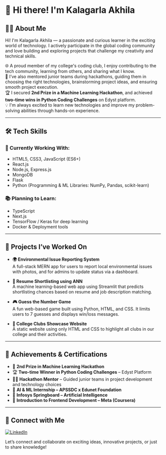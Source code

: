 # 👋 Hi there! I'm Kalagarla Akhila

## 👩‍💻 About Me

Hi! I'm Kalagarla Akhila — a passionate and curious learner in the exciting world of technology. I actively participate in the global coding community and love building and exploring projects that challenge my creativity and technical skills.

🌐 A proud member of my college's coding club, I enjoy contributing to the tech community, learning from others, and sharing what I know.  
🤝 I’ve also mentored junior teams during hackathons, guiding them in choosing the right technologies, brainstorming project ideas, and ensuring smooth project execution.  
🏆 I secured **2nd Prize in a Machine Learning Hackathon**, and achieved **two-time wins in Python Coding Challenges** on Edyst platform.  
💡 I'm always excited to learn new technologies and improve my problem-solving abilities through hands-on experience.

---

## 🛠 Tech Skills

### 💼 Currently Working With:
- HTML5, CSS3, JavaScript (ES6+)
- React.js
- Node.js, Express.js
- MongoDB
- Flask
- Python (Programming & ML Libraries: NumPy, Pandas, scikit-learn)

### 📚 Planning to Learn:
- TypeScript
- Next.js
- TensorFlow / Keras for deep learning
- Docker & Deployment tools

---

## 🚀 Projects I’ve Worked On

- **🌍 Environmental Issue Reporting System**  
  A full-stack MERN app for users to report local environmental issues with photos, and for admins to update status via a dashboard.

- **🧠 Resume Shortlisting using ANN**  
  A machine learning-based web app using Streamlit that predicts shortlisting chances based on resume and job description matching.

- **🎮 Guess the Number Game**  
  A fun web-based game built using Python, HTML, and CSS. It limits users to 7 guesses and displays win/loss messages.

- **🏫 College Clubs Showcase Website**  
  A static website using only HTML and CSS to highlight all clubs in our college and their activities.

---

## 🏅 Achievements & Certifications

- 🥈 **2nd Prize in Machine Learning Hackathon**
- 🏆 **Two-time Winner in Python Coding Challenges** – Edyst Platform
- 👩‍🏫 **Hackathon Mentor** – Guided junior teams in project development and technology choices
- 📜 **AI & ML Internship – APSSDC x Edunet Foundation**
- 📜 **Infosys Springboard – Artificial Intelligence**
- 📜 **Introduction to Frontend Development – Meta (Coursera)**


---

## 🔗 Connect with Me

[![LinkedIn](https://img.shields.io/badge/LinkedIn-Kalagarla%20Akhila-blue?logo=linkedin)](https://www.linkedin.com/in/akhila-kalagarla-369155253)

Let’s connect and collaborate on exciting ideas, innovative projects, or just to share knowledge!
